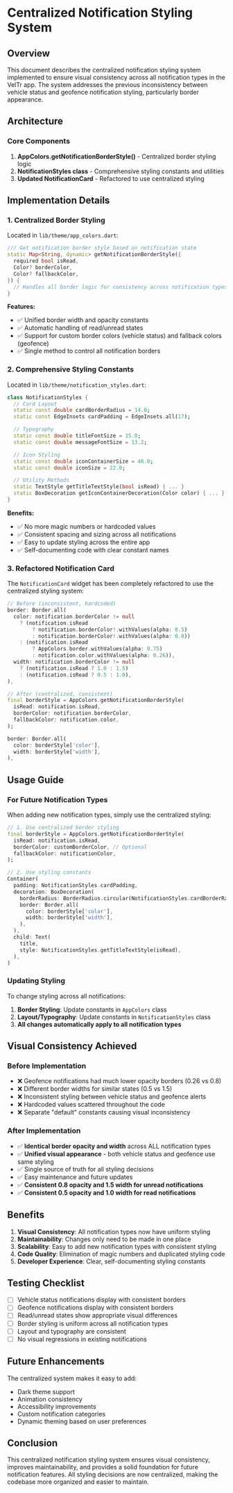 # Centralized Notification Styling System

## Overview

This document describes the centralized notification styling system implemented to ensure visual consistency across all notification types in the VelTr app. The system addresses the previous inconsistency between vehicle status and geofence notification styling, particularly border appearance.

## Architecture

### Core Components

1. **AppColors.getNotificationBorderStyle()** - Centralized border styling logic
2. **NotificationStyles class** - Comprehensive styling constants and utilities
3. **Updated NotificationCard** - Refactored to use centralized styling

## Implementation Details

### 1. Centralized Border Styling

Located in `lib/theme/app_colors.dart`:

```dart
/// Get notification border style based on notification state
static Map<String, dynamic> getNotificationBorderStyle({
  required bool isRead,
  Color? borderColor,
  Color? fallbackColor,
}) {
  // Handles all border logic for consistency across notification types
}
```

**Features:**

- ✅ Unified border width and opacity constants
- ✅ Automatic handling of read/unread states
- ✅ Support for custom border colors (vehicle status) and fallback colors (geofence)
- ✅ Single method to control all notification borders

### 2. Comprehensive Styling Constants

Located in `lib/theme/notification_styles.dart`:

```dart
class NotificationStyles {
  // Card Layout
  static const double cardBorderRadius = 14.0;
  static const EdgeInsets cardPadding = EdgeInsets.all(17);

  // Typography
  static const double titleFontSize = 15.0;
  static const double messageFontSize = 13.2;

  // Icon Styling
  static const double iconContainerSize = 46.0;
  static const double iconSize = 22.0;

  // Utility Methods
  static TextStyle getTitleTextStyle(bool isRead) { ... }
  static BoxDecoration getIconContainerDecoration(Color color) { ... }
}
```

**Benefits:**

- ✅ No more magic numbers or hardcoded values
- ✅ Consistent spacing and sizing across all notifications
- ✅ Easy to update styling across the entire app
- ✅ Self-documenting code with clear constant names

### 3. Refactored Notification Card

The `NotificationCard` widget has been completely refactored to use the centralized styling system:

```dart
// Before (inconsistent, hardcoded)
border: Border.all(
  color: notification.borderColor != null
    ? (notification.isRead
        ? notification.borderColor!.withValues(alpha: 0.5)
        : notification.borderColor!.withValues(alpha: 0.8))
    : (notification.isRead
        ? AppColors.border.withValues(alpha: 0.75)
        : notification.color.withValues(alpha: 0.26)),
  width: notification.borderColor != null
    ? (notification.isRead ? 1.0 : 1.5)
    : (notification.isRead ? 0.5 : 1.0),
),

// After (centralized, consistent)
final borderStyle = AppColors.getNotificationBorderStyle(
  isRead: notification.isRead,
  borderColor: notification.borderColor,
  fallbackColor: notification.color,
);

border: Border.all(
  color: borderStyle['color'],
  width: borderStyle['width'],
),
```

## Usage Guide

### For Future Notification Types

When adding new notification types, simply use the centralized styling:

```dart
// 1. Use centralized border styling
final borderStyle = AppColors.getNotificationBorderStyle(
  isRead: notification.isRead,
  borderColor: customBorderColor, // Optional
  fallbackColor: notificationColor,
);

// 2. Use styling constants
Container(
  padding: NotificationStyles.cardPadding,
  decoration: BoxDecoration(
    borderRadius: BorderRadius.circular(NotificationStyles.cardBorderRadius),
    border: Border.all(
      color: borderStyle['color'],
      width: borderStyle['width'],
    ),
  ),
  child: Text(
    title,
    style: NotificationStyles.getTitleTextStyle(isRead),
  ),
)
```

### Updating Styling

To change styling across all notifications:

1. **Border Styling**: Update constants in `AppColors` class
2. **Layout/Typography**: Update constants in `NotificationStyles` class
3. **All changes automatically apply to all notification types**

## Visual Consistency Achieved

### Before Implementation

- ❌ Geofence notifications had much lower opacity borders (0.26 vs 0.8)
- ❌ Different border widths for similar states (0.5 vs 1.5)
- ❌ Inconsistent styling between vehicle status and geofence alerts
- ❌ Hardcoded values scattered throughout the code
- ❌ Separate "default" constants causing visual inconsistency

### After Implementation

- ✅ **Identical border opacity and width** across ALL notification types
- ✅ **Unified visual appearance** - both vehicle status and geofence use same styling
- ✅ Single source of truth for all styling decisions
- ✅ Easy maintenance and future updates
- ✅ **Consistent 0.8 opacity and 1.5 width for unread notifications**
- ✅ **Consistent 0.5 opacity and 1.0 width for read notifications**

## Benefits

1. **Visual Consistency**: All notification types now have uniform styling
2. **Maintainability**: Changes only need to be made in one place
3. **Scalability**: Easy to add new notification types with consistent styling
4. **Code Quality**: Elimination of magic numbers and duplicated styling code
5. **Developer Experience**: Clear, self-documenting styling constants

## Testing Checklist

- [ ] Vehicle status notifications display with consistent borders
- [ ] Geofence notifications display with consistent borders
- [ ] Read/unread states show appropriate visual differences
- [ ] Border styling is uniform across all notification types
- [ ] Layout and typography are consistent
- [ ] No visual regressions in existing notifications

## Future Enhancements

The centralized system makes it easy to add:

- Dark theme support
- Animation consistency
- Accessibility improvements
- Custom notification categories
- Dynamic theming based on user preferences

## Conclusion

This centralized notification styling system ensures visual consistency, improves maintainability, and provides a solid foundation for future notification features. All styling decisions are now centralized, making the codebase more organized and easier to maintain.

